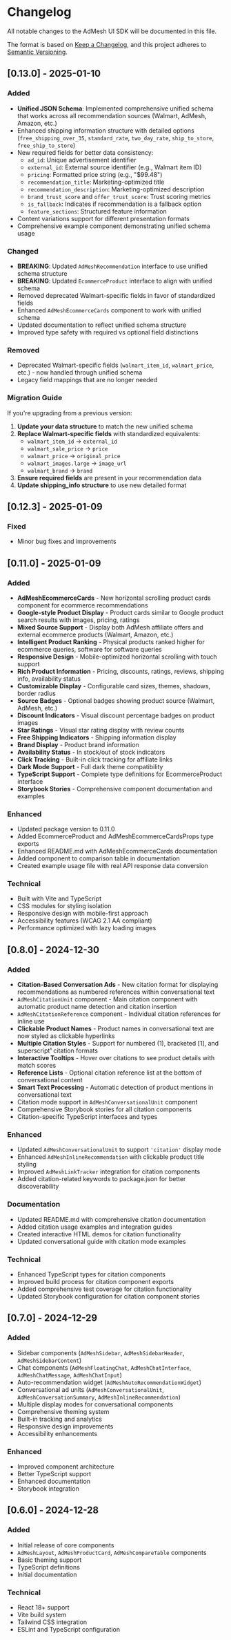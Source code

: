 # Changelog

All notable changes to the AdMesh UI SDK will be documented in this file.

The format is based on [Keep a Changelog](https://keepachangelog.com/en/1.0.0/),
and this project adheres to [Semantic Versioning](https://semver.org/spec/v2.0.0.html).

## [0.13.0] - 2025-01-10

### Added
- **Unified JSON Schema**: Implemented comprehensive unified schema that works across all recommendation sources (Walmart, AdMesh, Amazon, etc.)
- Enhanced shipping information structure with detailed options (`free_shipping_over_35`, `standard_rate`, `two_day_rate`, `ship_to_store`, `free_ship_to_store`)
- New required fields for better data consistency:
  - `ad_id`: Unique advertisement identifier
  - `external_id`: External source identifier (e.g., Walmart item ID)
  - `pricing`: Formatted price string (e.g., "$99.48")
  - `recommendation_title`: Marketing-optimized title
  - `recommendation_description`: Marketing-optimized description
  - `brand_trust_score` and `offer_trust_score`: Trust scoring metrics
  - `is_fallback`: Indicates if recommendation is a fallback option
  - `feature_sections`: Structured feature information
- Content variations support for different presentation formats
- Comprehensive example component demonstrating unified schema usage

### Changed
- **BREAKING**: Updated `AdMeshRecommendation` interface to use unified schema structure
- **BREAKING**: Updated `EcommerceProduct` interface to align with unified schema
- Removed deprecated Walmart-specific fields in favor of standardized fields
- Enhanced `AdMeshEcommerceCards` component to work with unified schema
- Updated documentation to reflect unified schema structure
- Improved type safety with required vs optional field distinctions

### Removed
- Deprecated Walmart-specific fields (`walmart_item_id`, `walmart_price`, etc.) - now handled through unified schema
- Legacy field mappings that are no longer needed

### Migration Guide
If you're upgrading from a previous version:

1. **Update your data structure** to match the new unified schema
2. **Replace Walmart-specific fields** with standardized equivalents:
   - `walmart_item_id` → `external_id`
   - `walmart_sale_price` → `price`
   - `walmart_price` → `original_price`
   - `walmart_images.large` → `image_url`
   - `walmart_brand` → `brand`
3. **Ensure required fields** are present in your recommendation data
4. **Update shipping_info structure** to use new detailed format

## [0.12.3] - 2025-01-09

### Fixed
- Minor bug fixes and improvements

## [0.11.0] - 2025-01-09

### Added
- **AdMeshEcommerceCards** - New horizontal scrolling product cards component for ecommerce recommendations
- **Google-style Product Display** - Product cards similar to Google product search results with images, pricing, ratings
- **Mixed Source Support** - Display both AdMesh affiliate offers and external ecommerce products (Walmart, Amazon, etc.)
- **Intelligent Product Ranking** - Physical products ranked higher for ecommerce queries, software for software queries
- **Responsive Design** - Mobile-optimized horizontal scrolling with touch support
- **Rich Product Information** - Pricing, discounts, ratings, reviews, shipping info, availability status
- **Customizable Display** - Configurable card sizes, themes, shadows, border radius
- **Source Badges** - Optional badges showing product source (Walmart, AdMesh, etc.)
- **Discount Indicators** - Visual discount percentage badges on product images
- **Star Ratings** - Visual star rating display with review counts
- **Free Shipping Indicators** - Shipping information display
- **Brand Display** - Product brand information
- **Availability Status** - In stock/out of stock indicators
- **Click Tracking** - Built-in click tracking for affiliate links
- **Dark Mode Support** - Full dark theme compatibility
- **TypeScript Support** - Complete type definitions for EcommerceProduct interface
- **Storybook Stories** - Comprehensive component documentation and examples

### Enhanced
- Updated package version to 0.11.0
- Added EcommerceProduct and AdMeshEcommerceCardsProps type exports
- Enhanced README.md with AdMeshEcommerceCards documentation
- Added component to comparison table in documentation
- Created example usage file with real API response data conversion

### Technical
- Built with Vite and TypeScript
- CSS modules for styling isolation
- Responsive design with mobile-first approach
- Accessibility features (WCAG 2.1 AA compliant)
- Performance optimized with lazy loading images

## [0.8.0] - 2024-12-30

### Added
- **Citation-Based Conversation Ads** - New citation format for displaying recommendations as numbered references within conversational text
- `AdMeshCitationUnit` component - Main citation component with automatic product name detection and citation insertion
- `AdMeshCitationReference` component - Individual citation references for inline use
- **Clickable Product Names** - Product names in conversational text are now styled as clickable hyperlinks
- **Multiple Citation Styles** - Support for numbered (1), bracketed [1], and superscript¹ citation formats
- **Interactive Tooltips** - Hover over citations to see product details with match scores
- **Reference Lists** - Optional citation reference list at the bottom of conversational content
- **Smart Text Processing** - Automatic detection of product mentions in conversational text
- Citation mode support in `AdMeshConversationalUnit` component
- Comprehensive Storybook stories for all citation components
- Citation-specific TypeScript interfaces and types

### Enhanced
- Updated `AdMeshConversationalUnit` to support `'citation'` display mode
- Enhanced `AdMeshInlineRecommendation` with clickable product title styling
- Improved `AdMeshLinkTracker` integration for citation components
- Added citation-related keywords to package.json for better discoverability

### Documentation
- Updated README.md with comprehensive citation documentation
- Added citation usage examples and integration guides
- Created interactive HTML demos for citation functionality
- Updated conversational guide with citation mode examples

### Technical
- Enhanced TypeScript types for citation components
- Improved build process for citation component exports
- Added comprehensive test coverage for citation functionality
- Updated Storybook configuration for citation component stories

## [0.7.0] - 2024-12-29

### Added
- Sidebar components (`AdMeshSidebar`, `AdMeshSidebarHeader`, `AdMeshSidebarContent`)
- Chat components (`AdMeshFloatingChat`, `AdMeshChatInterface`, `AdMeshChatMessage`, `AdMeshChatInput`)
- Auto-recommendation widget (`AdMeshAutoRecommendationWidget`)
- Conversational ad units (`AdMeshConversationalUnit`, `AdMeshConversationSummary`, `AdMeshInlineRecommendation`)
- Multiple display modes for conversational components
- Comprehensive theming system
- Built-in tracking and analytics
- Responsive design improvements
- Accessibility enhancements

### Enhanced
- Improved component architecture
- Better TypeScript support
- Enhanced documentation
- Storybook integration

## [0.6.0] - 2024-12-28

### Added
- Initial release of core components
- `AdMeshLayout`, `AdMeshProductCard`, `AdMeshCompareTable` components
- Basic theming support
- TypeScript definitions
- Initial documentation

### Technical
- React 18+ support
- Vite build system
- Tailwind CSS integration
- ESLint and TypeScript configuration
